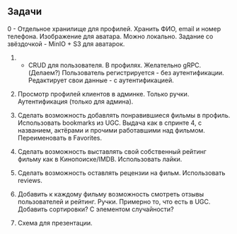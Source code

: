 ## Задачи
0 - Отдельное хранилище для профилей. Хранить ФИО, email и номер телефона.
    Изображение для аватара. Можно локально. Задание со звёздочкой - MinIO + S3 для аватарок. 
1. - CRUD для пользователя. В профилях. Желательно gRPC. (Делаем?) 
    Пользователь регистрируется - без аутентификации.
    Редактирует свои данные - с аутентификацией.
2. Просмотр профилей клиентов в админке. Только ручки. Аутентификация (только для админа).
3. Сделать возможность добавлять понравившиеся фильмы в профиль.
    Использовать bookmarks из UGC.
    Выдача как в спринте 4, с названием, актёрами и прочими работавшими над фильмом. 
    Переименовать в Favorites. 
4. Сделать возможность выставлять свой собственный рейтинг фильму как в Кинопоиске/IMDB.
    Использовать лайки.
5. Сделать возможность оставлять рецензии на фильм.
    Использовать reviews.
6. Добавить к каждому фильму возможность смотреть отзывы пользователей и рейтинг. Ручки.
    Примерно то, что есть в UGC.
    Добавить сортировки? С элементом случайности?

7. Схема для презентации. 